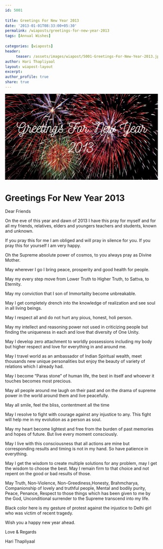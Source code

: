 ```yaml
--- 
id: 5001

title: Greetings For New Year 2013
date: '2013-01-01T08:33:00+05:30'
permalink: /wiaposts/greetings-for-new-year-2013
tags: [Annual Wishes]

categories: [wiaposts] 
header:
     teaser: /assets/images/wiapost/5001-Greetings-For-New-Year-2013.jpg
author: Hari Thapliyaal 
layout: wiapost-layout
excerpt:  
author_profile: true 
share: true 
---
```


![Greetings For New Year 2013](/assets/images/wiapost/5001-Greetings-For-New-Year-2013.jpg)     
   
# Greetings For New Year 2013   
   
Dear Friends   
   
On the eve of this year and dawn of 2013 I have this pray for myself and for all my friends, relatives, elders and youngers teachers and students, known and unknown.

If you pray this for me I am obliged and will pray in silence for you. If you pray this for yourself I am very happy.

Oh the Supreme absolute power of cosmos, to you always pray as Divine Mother.

May wherever I go I bring peace, prosperity and good health for people.

May my every step move from Lower Truth to Higher Truth, to Sattva, to Eternity.

May my conviction that I son of Immortality become unbreakable.

May I get completely drench into the knowledge of realization and see soul in all living beings.

May I respect all and do not hurt any pious, honest, holi person.

May my intellect and reasoning power not used in criticizing people but finding the uniqueness in each and love that diversity of One Unity.

May I develop zero attachment to worldly possessions including my body but higher respect and love for everything in and around me.

May I travel world as an ambassador of Indian Spiritual wealth, meet thousands new unique personalities but enjoy the beauty of variety of relations which I already had.

May I become “Paras stone” of human life, the best in itself and whoever it touches becomes most precious.

May all people around me laugh on their past and on the drama of supreme power in the world around them and live peacefully.

May all smile, feel the bliss, contentment all the time

May I resolve to fight with courage against any injustice to any. This fight will help me in my evolution as a person as soul.

May my heart become lightest and free from the burden of past memories and hopes of future. But live every moment consciously.

May I live with this consciousness that all actions are mine but corresponding results and timing is not in my hand. So have patience in everything.

May I get the wisdom to create multiple solutions for any problem, may I get the wisdom to choose the best. May I remain firm to that choice and not repent on the good or bad results of those.

May Truth, Non-Violence, Non-Greediness,Honesty, Brahmcharya, Companionship of lovely and truthful people, Mental and bodily purity, Peace, Penance, Respect to those things which has been given to me by the God, Unconditional surrender to the Supreme transcend into my life.

Black color here is my gesture of protest against the injustice to Delhi girl who was victim of recent tragedy.

Wish you a happy new year ahead.

Love & Regards

Hari Thapliyaal


